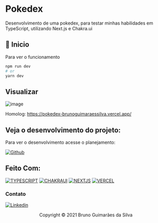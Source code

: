 # Pokedex
Desenvolvimento de uma pokedex, para testar minhas habilidades em TypeScript, utilizando Next.js e Chakra.ui

## 🔧 Inicio

Para ver o funcionamento

```bash
npm run dev
# or
yarn dev
```

## Visualizar
![image](https://user-images.githubusercontent.com/48717444/173137832-819a6a4c-24ff-4f09-8a58-70701a927233.png)

Homolog: https://pokedex-brunoguimaraessilva.vercel.app/

## Veja o desenvolvimento do projeto:

Para ver o desenvolvimento acesse o planejamento:

[![Github](https://img.shields.io/badge/GitHub-100000?style=for-the-badge&logo=github&logoColor=white)](https://github.com/BrunoGuimaraesSilva/pokedex)

## Feito Com:

[![TYPESCRIPT](https://img.shields.io/badge/TypeScript-007ACC?style=for-the-badge&logo=typescript&logoColor=white)](https://www.typescriptlang.org/)
[![CHAKRAUI](https://img.shields.io/badge/Chakra--UI-319795?style=for-the-badge&logo=chakra-ui&logoColor=white)](https://chakra-ui.com/)
[![NEXTJS](https://img.shields.io/badge/next.js-000000?style=for-the-badge&logo=nextdotjs&logoColor=white)](https://nextjs.org/)
[![VERCEL](https://img.shields.io/badge/Vercel-000000?style=for-the-badge&logo=vercel&logoColor=white)](https://vercel.com/)


### Contato

[![Linkedin](https://img.shields.io/badge/LinkedIn-0077B5?style=for-the-badge&logo=linkedin&logoColor=white)](https://www.linkedin.com/in/bruno-webdev/)

<p align="center">Copyright © 2021 Bruno Guimarães da Silva</p>
